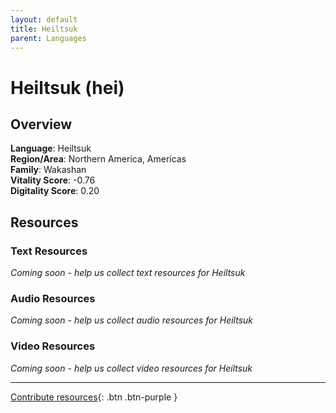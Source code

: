 ```yaml
---
layout: default
title: Heiltsuk
parent: Languages
---
```


# Heiltsuk (hei)

## Overview

**Language**: Heiltsuk  
**Region/Area**: Northern America, Americas  
**Family**: Wakashan  
**Vitality Score**: -0.76  
**Digitality Score**: 0.20  

## Resources

### Text Resources
*Coming soon - help us collect text resources for Heiltsuk*

### Audio Resources
*Coming soon - help us collect audio resources for Heiltsuk*

### Video Resources
*Coming soon - help us collect video resources for Heiltsuk*

---

[Contribute resources](https://fairtrain.github.io/){: .btn .btn-purple }
